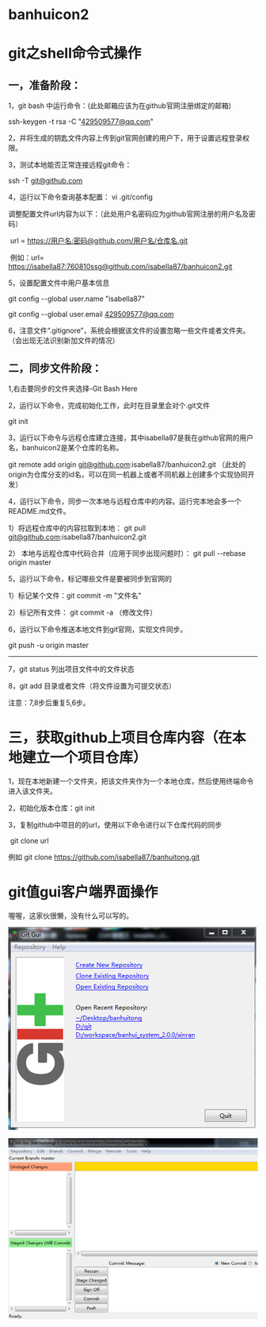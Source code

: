 # banhuicon2

# git之shell命令式操作

## 	一，准备阶段：

1，git bash 中运行命令：(此处邮箱应该为在github官网注册绑定的邮箱)

ssh-keygen -t rsa -C "[429509577@qq.com](mailto:429509577@qq.com)"

2，并将生成的钥匙文件内容上传到git官网创建的用户下，用于设置远程登录权限。

3，测试本地能否正常连接远程git命令：

ssh -T [git@github.com](mailto:git@github.com)

4，运行以下命令查询基本配置： vi .git/config

调整配置文件url内容为以下：（此处用户名密码应为github官网注册的用户名及密码）

​	url = [https://用户名:密码@github.com/用户名/仓库名.git](https://%E7%94%A8%E6%88%B7%E5%90%8D%EF%BC%9A%E5%AF%86%E7%A0%81@github.com/%E7%94%A8%E6%88%B7%E5%90%8D/%E4%BB%93%E5%BA%93%E5%90%8D.git)

​	例如：url=	<https://isabella87:760810ssg@github.com/isabella87/banhuicon2.git>

5，设置配置文件中用户基本信息

git config --global user.name "isabella87"

git config --global user.email  [429509577@qq.com](mailto:429509577@qq.com)

6，注意文件“.gitignore”，系统会根据该文件的设置忽略一些文件或者文件夹。（会出现无法识别新加文件的情况）

## 	二，同步文件阶段：

1,右击要同步的文件夹选择-Git Bash Here

2，运行以下命令，完成初始化工作，此时在目录里会对个.git文件

git init

3，运行以下命令与远程仓库建立连接，其中isabella87是我在github官网的用户名，banhuicon2是某个仓库的名称。

git remote add origin [git@github.com](mailto:git@github.com):isabella87/banhuicon2.git （此处的origin为仓库分支的id名，可以在同一机器上或者不同机器上创建多个实现协同开发）

4，运行以下命令，同步一次本地与远程仓库中的内容。运行完本地会多一个README.md文件。

1）将远程仓库中的内容拉取到本地： git pull [git@github.com](mailto:git@github.com):isabella87/banhuicon2.git

2） 本地与远程仓库中代码合并（应用于同步出现问题时）： git pull --rebase origin master

5，运行以下命令，标记哪些文件是要被同步到官网的

1）标记某个文件：git commit -m "文件名"

2）标记所有文件： git commit -a （修改文件）

6，运行以下命令推送本地文件到git官网，实现文件同步。

git push -u origin master

------

7，git status 列出项目文件中的文件状态

8，git add 目录或者文件（将文件设置为可提交状态）

注意：7,8步后重复5,6步。

# 	三，获取github上项目仓库内容（在本地建立一个项目仓库）

1，现在本地新建一个文件夹，把该文件夹作为一个本地仓库，然后使用终端命令进入该文件夹。

2，初始化版本仓库：git init

3，复制github中项目的的url，使用以下命令进行以下仓库代码的同步

​	git clone url

例如 git clone <https://github.com/isabella87/banhuitong.git>





# git值gui客户端界面操作

喔喔，这家伙很懒，没有什么可以写的。



![img](https://github.com/isabella87/banhuicon2/blob/master/1.png)

![img](https://github.com/isabella87/banhuicon2/blob/master/2.png)













